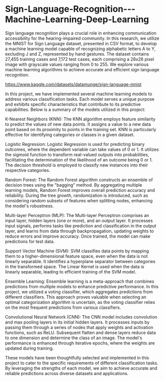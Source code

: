 # Sign-Language-Recognition---Machine-Learning-Deep-Learning

Sign language recognition plays a crucial role in enhancing communication accessibility for the hearing-impaired community. In this research, we utilize the MNIST for Sign Language dataset, presented in CSV format, to develop a machine learning model capable of recognizing alphabetic letters A to Y, excluding J and Z, represented by hand gestures. The dataset contains 27,455 training cases and 7,172 test cases, each comprising a 28x28 pixel image with grayscale values ranging from 0 to 255. We explore various machine learning algorithms to achieve accurate and efficient sign language recognition.

https://www.kaggle.com/datasets/datamunge/sign-language-mnist

In this project, we have implemented several machine learning models to address various classification tasks. Each model serves a unique purpose and exhibits specific characteristics that contribute to its predictive capabilities. Below is a summary of the models utilized in this project:

K-Nearest Neighbors (KNN):
The KNN algorithm employs feature similarity to predict the values of new data points. It assigns a value to a new data point based on its proximity to points in the training set. KNN is particularly effective for identifying categories or classes in a given dataset.

Logistic Regression:
Logistic Regression is used for predicting binary outcomes, where the dependent variable can take values of 0 or 1. It utilizes the sigmoid function to transform real-valued outputs into probabilities, facilitating the determination of the likelihood of an outcome being 0 or 1. The decision threshold is employed to classify new instances into their respective categories.

Random Forest:
The Random Forest algorithm constructs an ensemble of decision trees using the "bagging" method. By aggregating multiple learning models, Random Forest improves overall prediction accuracy and reliability. During the tree growth, randomization is introduced, such as considering random subsets of features when splitting nodes, enhancing the model's robustness.

Multi-layer Perceptron (MLP):
The Multi-layer Perceptron comprises an input layer, hidden layers (one or more), and an output layer. It processes input signals, performs tasks like prediction and classification in the output layer, and learns from data through backpropagation, updating weights to reduce errors and improve accuracy. Once trained, the model can make predictions for test data.

Support Vector Machine (SVM):
SVM classifies data points by mapping them to a higher-dimensional feature space, even when the data is not linearly separable. It identifies a hyperplane separator between categories in the transformed space. The Linear Kernel is used when the data is linearly separable, leading to efficient training of the SVM model.

Ensemble Learning:
Ensemble learning is a meta-approach that combines predictions from multiple models to enhance predictive performance. In this project, we utilized a voting classifier, which aggregates predictions from different classifiers. This approach proves valuable when selecting an optimal categorization algorithm is uncertain, as the voting classifier relies on the most frequent predictions from various classifiers.

Convolutional Neural Network (CNN):
The CNN model includes convolution and max pooling layers in its initial hidden layers. It processes inputs by passing them through a series of nodes that apply weights and activation functions, such as ReLU. Subsequent flatten and dense layers reduce data to one dimension and determine the class of an image. The model's performance is enhanced through iterative epochs, where the weights are updated during training.

These models have been thoughtfully selected and implemented in this project to cater to the specific requirements of different classification tasks. By leveraging the strengths of each model, we aim to achieve accurate and reliable predictions across diverse datasets and applications.
